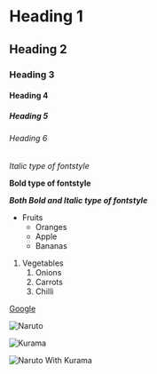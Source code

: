 # Heading 1
## Heading 2
### Heading 3
#### Heading 4
##### Heading 5
###### Heading 6
*Italic type of fontstyle*

**Bold type of fontstyle**

***Both Bold and Italic type of fontstyle***

* Fruits
  * Oranges
  * Apple
  * Bananas
 
1. Vegetables
    1. Onions
    2. Carrots
    3. Chilli

[Google](https://www.google.com)

![Naruto](https://i.ytimg.com/vi/6rSmjvqfqfo/maxresdefault.jpg)

![Kurama](https://cdnb.artstation.com/p/assets/images/images/023/280/787/large/denis-davydov-kurama.jpg?1578680691)

![Naruto With Kurama](https://i.pinimg.com/originals/10/e5/30/10e530bc108170035133952b1ed6c45e.jpg)
